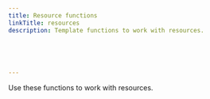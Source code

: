 ```yaml
---
title: Resource functions
linkTitle: resources
description: Template functions to work with resources.



  

---
```


Use these functions to work with resources.
